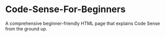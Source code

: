 # Code-Sense-For-Beginners
A comprehensive beginner-friendly HTML page that explains Code Sense from the ground up.
